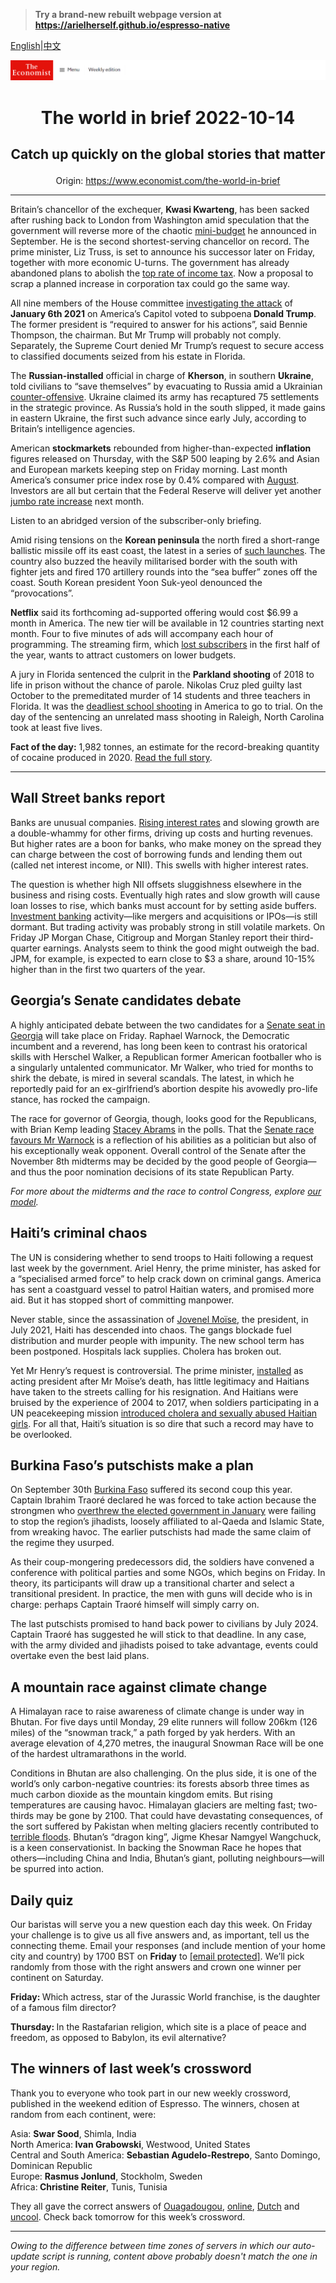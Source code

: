 > **Try a brand-new rebuilt webpage version at https://arielherself.github.io/espresso-native**

[English](https://github.com/arielherself/espresso/blob/main/README.md)|[中文](https://github-com.translate.goog/arielherself/espresso/blob/main/README.md?_x_tr_sl=en&_x_tr_tl=zh-CN&_x_tr_hl=zh-CN&_x_tr_pto=wapp)



![The Economist](menubar.png)

# <p align="center">The world in brief 2022-10-14</p>

## <p align="center">Catch up quickly on the global stories that matter</p>

<p align="center">Origin: <a href="https://www.economist.com/the-world-in-brief">https://www.economist.com/the-world-in-brief</a><hr>

Britain’s chancellor of the exchequer, <strong>Kwasi Kwarteng</strong>, has been sacked after rushing back to London from Washington amid speculation that the government will reverse more of the chaotic [mini-budget](https://www.economist.com/britain/2022/09/27/the-fallout-from-kwasi-kwartengs-mini-budget-continues) he announced in September. He is the second shortest-serving chancellor on record. The prime minister, Liz Truss, is set to announce his successor later on Friday, together with more economic U-turns. The government has already abandoned plans to abolish the [top rate of income tax](https://www.economist.com/britain/2022/10/03/kwasi-kwarteng-reverses-course-on-the-top-rate-of-tax). Now a proposal to scrap a planned increase in corporation tax could go the same way.

All nine members of the House committee [investigating the attack](https://www.economist.com/united-states/2022/07/21/the-january-6th-committee-has-hobbled-donald-trump) of <strong>January 6th 2021</strong> on America’s Capitol voted to subpoena<strong> Donald Trump</strong>. The former president is “required to answer for his actions”, said Bennie Thompson, the chairman. But Mr Trump will probably not comply. Separately, the Supreme Court denied Mr Trump’s request to secure access to classified documents seized from his estate in Florida.

The <strong>Russian-installed</strong> official in charge of <strong>Kherson</strong>, in southern <strong>Ukraine</strong>, told civilians to “save themselves” by evacuating to Russia amid a Ukrainian [counter-offensive](https://www.economist.com/europe/2022/10/03/as-ukraine-smashes-through-more-russian-lines-russians-wonder-whom-to-blame). Ukraine claimed its army has recaptured 75 settlements in the strategic province. As Russia’s hold in the south slipped, it made gains in eastern Ukraine, the first such advance since early July, according to Britain’s intelligence agencies.

American <strong>stockmarkets</strong> rebounded from higher-than-expected <strong>inflation</strong> figures released on Thursday, with the S&amp;P 500 leaping by 2.6% and Asian and European markets keeping step on Friday morning. Last month America’s consumer price index rose by 0.4% compared with [August](https://www.economist.com/finance-and-economics/2022/09/13/america-still-has-an-inflation-problem). Investors are all but certain that the Federal Reserve will deliver yet another [jumbo rate increase](https://www.economist.com/finance-and-economics/2022/09/21/as-america-raises-rates-the-rest-of-the-world-bears-the-pain) next month.

Listen to an abridged version of the subscriber-only briefing.

Amid rising tensions on the <strong>Korean peninsula</strong> the north fired a short-range ballistic missile off its east coast, the latest in a series of [such launches](https://www.economist.com/asia/2022/09/22/kim-jong-un-considers-devolving-power-over-his-nuclear-arsenal). The country also buzzed the heavily militarised border with the south with fighter jets and fired 170 artillery rounds into the “sea buffer” zones off the coast. South Korean president Yoon Suk-yeol denounced the “provocations”.

<strong>Netflix</strong> said its forthcoming ad-supported offering would cost $6.99 a month in America. The new tier will be available in 12 countries starting next month. Four to five minutes of ads will accompany each hour of programming. The streaming firm, which [lost subscribers](https://www.economist.com/business/netflix-sheds-subscribers-and-170bn-in-market-value/21808847) in the first half of the year, wants to attract customers on lower budgets.

A jury in Florida sentenced the culprit in the <strong>Parkland shooting</strong> of 2018 to life in prison without the chance of parole. Nikolas Cruz pled guilty last October to the premeditated murder of 14 students and three teachers in Florida. It was the [deadliest school shooting](https://www.economist.com/democracy-in-america/2019/02/13/a-year-after-the-massacre-of-14-high-school-students-what-has-changed) in America to go to trial. On the day of the sentencing an unrelated mass shooting in Raleigh, North Carolina took at least five lives.

<strong>Fact of the day:</strong> 1,982 tonnes, an estimate for the record-breaking quantity of cocaine produced in 2020. [Read the full story](https://www.economist.com/leaders/2022/10/12/joe-biden-is-too-timid-it-is-time-to-legalise-cocaine).

----------

## Wall Street banks report

Banks are unusual companies. [Rising interest rates](https://www.economist.com/finance-and-economics/2022/09/29/global-rate-rises-are-happening-on-an-unprecedented-scale) and slowing growth are a double-whammy for other firms, driving up costs and hurting revenues. But higher rates are a boon for banks, who make money on the spread they can charge between the cost of borrowing funds and lending them out (called net interest income, or NII). This swells with higher interest rates. 

The question is whether high NII offsets sluggishness elsewhere in the business and rising costs. Eventually high rates and slow growth will cause loan losses to rise, which banks must account for by setting aside buffers. [Investment banking](https://www.economist.com/finance-and-economics/2022/09/28/investment-banks-are-sharpening-the-axe) activity—like mergers and acquisitions or IPOs—is still dormant. But trading activity was probably strong in still volatile markets. On Friday JP Morgan Chase, Citigroup and Morgan Stanley report their third-quarter earnings. Analysts seem to think the good might outweigh the bad. JPM, for example, is expected to earn close to $3 a share, around 10-15% higher than in the first two quarters of the year.

## Georgia’s Senate candidates debate

A highly anticipated debate between the two candidates for a [Senate seat in Georgia](https://www.economist.com/united-states/2022/10/13/georgias-races-suggest-good-candidates-can-beat-partisan-reflexes) will take place on Friday. Raphael Warnock, the Democratic incumbent and a reverend, has long been keen to contrast his oratorical skills with Herschel Walker, a Republican former American footballer who is a singularly untalented communicator. Mr Walker, who tried for months to shirk the debate, is mired in several scandals. The latest, in which he reportedly paid for an ex-girlfriend’s abortion despite his avowedly pro-life stance, has rocked the campaign.  
  
 The race for governor of Georgia, though, looks good for the Republicans, with Brian Kemp leading [Stacey Abrams](https://www.economist.com/by-invitation/2022/10/10/a-conversation-with-stacey-abrams) in the polls. That the [Senate race favours Mr Warnock](https://www.economist.com/interactive/us-midterms-2022/forecast/senate/georgia) is a reflection of his abilities as a politician but also of his exceptionally weak opponent. Overall control of the Senate after the November 8th midterms may be decided by the good people of Georgia—and thus the poor nomination decisions of its state Republican Party. 

<em>For more about the midterms and the race to control Congress</em><em>, explore </em>[<em>our model</em>](https://www.economist.com/interactive/us-midterms-2022/forecast/senate)<em>.</em>

## Haiti’s criminal chaos

The UN is considering whether to send troops to Haiti following a request last week by the government. Ariel Henry, the prime minister, has asked for a “specialised armed force” to help crack down on criminal gangs. America has sent a coastguard vessel to patrol Haitian waters, and promised more aid. But it has stopped short of committing manpower.  
  
 Never stable, since the assassination of [Jovenel Moïse](https://www.economist.com/the-americas/2021/07/07/the-murder-of-haitis-president-will-worsen-the-countrys-chaos), the president, in July 2021, Haiti has descended into chaos. The gangs blockade fuel distribution and murder people with impunity. The new school term has been postponed. Hospitals lack supplies. Cholera has broken out. 

Yet Mr Henry’s request is controversial. The prime minister, [installed](https://www.economist.com/the-americas/2022/02/05/foreign-aid-has-done-little-to-help-haiti) as acting president after Mr Moïse’s death, has little legitimacy and Haitians have taken to the streets calling for his resignation. And Haitians were bruised by the experience of 2004 to 2017, when soldiers participating in a UN peacekeeping mission [introduced cholera and sexually abused Haitian girls](https://www.economist.com/the-americas/2012/04/28/first-do-no-harm). For all that, Haiti’s situation is so dire that such a record may have to be overlooked.

## Burkina Faso’s putschists make a plan

On September 30th [Burkina Faso](https://www.economist.com/middle-east-and-africa/2022/10/01/for-the-second-time-this-year-soldiers-stage-a-coup-in-burkina-faso) suffered its second coup this year. Captain Ibrahim Traoré declared he was forced to take action because the strongmen who [overthrew the elected government in January](https://www.economist.com/middle-east-and-africa/2022/01/29/a-coup-in-burkina-faso-will-help-the-sahels-jihadists) were failing to stop the region’s jihadists, loosely affiliated to al-Qaeda and Islamic State, from wreaking havoc. The earlier putschists had made the same claim of the regime they usurped. 

As their coup-mongering predecessors did, the soldiers have convened a conference with political parties and some NGOs, which begins on Friday. In theory, its participants will draw up a transitional charter and select a transitional president. In practice, the men with guns will decide who is in charge: perhaps Captain Traoré himself will simply carry on. 

The last putschists promised to hand back power to civilians by July 2024. Captain Traoré has suggested he will stick to that deadline. In any case, with the army divided and jihadists poised to take advantage, events could overtake even the best laid plans.

## A mountain race against climate change

A Himalayan race to raise awareness of climate change is under way in Bhutan. For five days until Monday, 29 elite runners will follow 206km (126 miles) of the “snowman track,” a path forged by yak herders. With an average elevation of 4,270 metres, the inaugural Snowman Race will be one of the hardest ultramarathons in the world.  
  
 Conditions in Bhutan are also challenging. On the plus side, it is one of the world’s only carbon-negative countries: its forests absorb three times as much carbon dioxide as the mountain kingdom emits. But rising temperatures are causing havoc. Himalayan glaciers are melting fast; two-thirds may be gone by 2100. That could have devastating consequences, of the sort suffered by Pakistan when melting glaciers recently contributed to [terrible floods](https://www.economist.com/graphic-detail/2022/09/15/devastating-floods-like-pakistans-will-be-more-common-in-a-warming-world). Bhutan’s “dragon king”, Jigme Khesar Namgyel Wangchuck, is a keen conservationist. In backing the Snowman Race he hopes that others—including China and India, Bhutan’s giant, polluting neighbours—will be spurred into action.

## Daily quiz

Our baristas will serve you a new question each day this week. On Friday your challenge is to give us all five answers and, as important, tell us the connecting theme. Email your responses (and include mention of your home city and country) by 1700 BST on <strong>Friday</strong> to [<span class="__cf_email__" data-cfemail="2d7c584457685e5d5f485e5e426d484e42434240445e59034e4240">[email&#160;protected]</span>](https://mail.google.com/mail/?view=cm&amp;fs=1&amp;tf=1&amp;to=QuizEspresso@economist.com). We’ll pick randomly from those with the right answers and crown one winner per continent on Saturday.

<strong>Friday: </strong>Which actress, star of the Jurassic World franchise, is the daughter of a famous film director?  
  
<strong>Thursday: </strong>In the Rastafarian religion, which site is a place of peace and freedom, as opposed to Babylon, its evil alternative?

## The winners of last week’s crossword

Thank you to everyone who took part in our new weekly crossword, published in the weekend edition of Espresso. The winners, chosen at random from each continent, were: 

Asia: <strong>Swar Sood</strong>, Shimla, India  
 North America:<strong> Ivan Grabowski</strong>, Westwood, United States   
 Central and South America: <strong>Sebastian Agudelo-Restrepo</strong>, Santo Domingo, Dominican Republic  
 Europe: <strong>Rasmus Jonlund</strong>, Stockholm, Sweden  
 Africa:<strong> Christine Reiter</strong>, Tunis, Tunisia

They all gave the correct answers of [Ouagadougou](https://www.economist.com/middle-east-and-africa/2022/10/01/for-the-second-time-this-year-soldiers-stage-a-coup-in-burkina-faso), [online](https://www.economist.com/asia/2022/10/06/the-gangs-that-kidnap-asians-and-force-them-to-commit-cyberfraud), [Dutch](https://www.economist.com/obituary/2022/10/06/brother-andrew-secretly-carried-bibles-behind-the-iron-curtain) and [uncool](https://www.economist.com/middle-east-and-africa/2022/10/06/irans-repressive-regime-is-being-rocked-by-a-song). Check back tomorrow for this week’s crossword.

----------

*Owing to the difference between time zones of servers in which our auto-update script is running, content above probably doesn't match the one in your region.*
